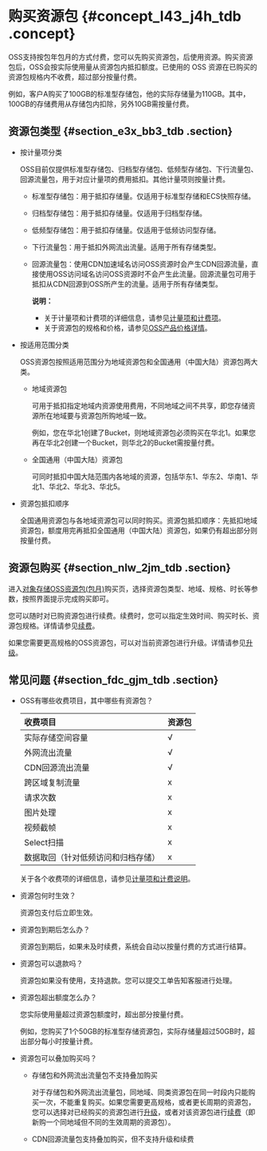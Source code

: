 # 购买资源包 {#concept_l43_j4h_tdb .concept}

OSS支持按包年包月的方式付费，您可以先购买资源包，后使用资源。购买资源包后，OSS会按实际使用量从资源包内抵扣额度。已使用的 OSS 资源在已购买的资源包规格内不收费，超过部分按量付费。

例如，客户A购买了100GB的标准型存储包，他的实际存储量为110GB。其中，100GB的存储费用从存储包内扣除，另外10GB需按量付费。

## 资源包类型 {#section_e3x_bb3_tdb .section}

-   按计量项分类

    OSS目前仅提供标准型存储包、归档型存储包、低频型存储包、下行流量包、 回源流量包，用于对应计量项的费用抵扣。其他计量项则按量计费。

    -   标准型存储包：用于抵扣存储量。仅适用于标准型存储和ECS快照存储。
    -   归档型存储包：用于抵扣存储量。仅适用于归档型存储。
    -   低频型存储包：用于抵扣存储量。仅适用于低频访问型存储。
    -   下行流量包：用于抵扣外网流出流量。适用于所有存储类型。
    -   回源流量包：使用CDN加速域名访问OSS资源时会产生CDN回源流量，直接使用OSS访问域名访问OSS资源时不会产生此流量。回源流量包可用于抵扣从CDN回源到OSS所产生的流量。适用于所有存储类型。

        **说明：** 

        -   关于计量项和计费项的详细信息，请参见[计量项和计费项](cn.zh-CN/计量计费/计量项和计费项.md#)。
        -   关于资源包的规格和价格，请参见[OSS产品价格详情](https://www.aliyun.com/price/product#/oss/detail)。
-   按适用范围分类

    OSS资源包按照适用范围分为地域资源包和全国通用（中国大陆）资源包两大类。

    -   地域资源包

        可用于抵扣指定地域内资源使用费用，不同地域之间不共享，即您存储资源所在地域要与资源包所购地域一致。

        例如，您在华北1创建了Bucket，则地域资源包必须购买在华北1。如果您再在华北2创建一个Bucket，则华北2的Bucket需按量付费。

    -   全国通用（中国大陆）资源包

        可同时抵扣中国大陆范围内各地域的资源，包括华东1、华东2、华南1、华北1、华北2、华北3、华北5。

-   资源包抵扣顺序

    全国通用资源包与各地域资源包可以同时购买。资源包抵扣顺序：先抵扣地域资源包，额度用完再抵扣全国通用（中国大陆）资源包，如果仍有超出部分则按量付费。


## 资源包购买 {#section_nlw_2jm_tdb .section}

进入[对象存储OSS资源包\(包月\)](https://common-buy.aliyun.com/?spm=5176.7933691.744462.pay1.53ef6a56kBtzZL/buy#/buy)购买页，选择资源包类型、地域、规格、时长等参数，按照界面提示完成购买即可。

您可以随时对已购资源包进行续费。续费时，您可以指定生效时间、购买时长、资源包规格。详情请参见[续费](cn.zh-CN/计量计费/计费方式/包年包月/续费.md#)。

如果您需要更高规格的OSS资源包，可以对当前资源包进行升级。详情请参见[升级](cn.zh-CN/计量计费/计费方式/包年包月/升级.md#)。

## 常见问题 {#section_fdc_gjm_tdb .section}

-   OSS有哪些收费项目，其中哪些有资源包？

    |收费项目|资源包|
    |:---|:--|
    |实际存储空间容量|√|
    |外网流出流量|√|
    |CDN回源流出流量|√|
    |跨区域复制流量|x|
    |请求次数|x|
    |图片处理|x|
    |视频截帧|x|
    |Select扫描|x|
    |数据取回（针对低频访问和归档存储）|x|

    关于各个收费项的详细信息，请参见[计量项和计费说明](cn.zh-CN/计量计费/计量项和计费项.md#)。

-   资源包何时生效？

    资源包支付后立即生效。

-   资源包到期后怎么办？

    资源包到期后，如果未及时续费，系统会自动以按量付费的方式进行结算。

-   资源包可以退款吗？

    资源包如果没有使用，支持退款。您可以提交工单告知客服进行处理。

-   资源包超出额度怎么办？

    您实际使用量超过资源包额度时，超出部分按量付费。

    例如，您购买了1个50GB的标准型存储资源包，实际存储量超过50GB时，超出部分每小时按量计费。

-   资源包可以叠加购买吗？
    -   存储包和外网流出流量包不支持叠加购买

        对于存储包和外网流出流量包，同地域、同类资源包在同一时段内只能购买一次，不能重复购买。如果您需要更高规格，或者更长周期的资源包，您可以选择对已经购买的资源包进行[升级](cn.zh-CN/计量计费/计费方式/包年包月/升级.md#)，或者对该资源包进行[续费](cn.zh-CN/计量计费/计费方式/包年包月/续费.md#)（即新购一个同地域但不同的生效周期的资源包）。

    -   CDN回源流量包支持叠加购买，但不支持升级和续费

